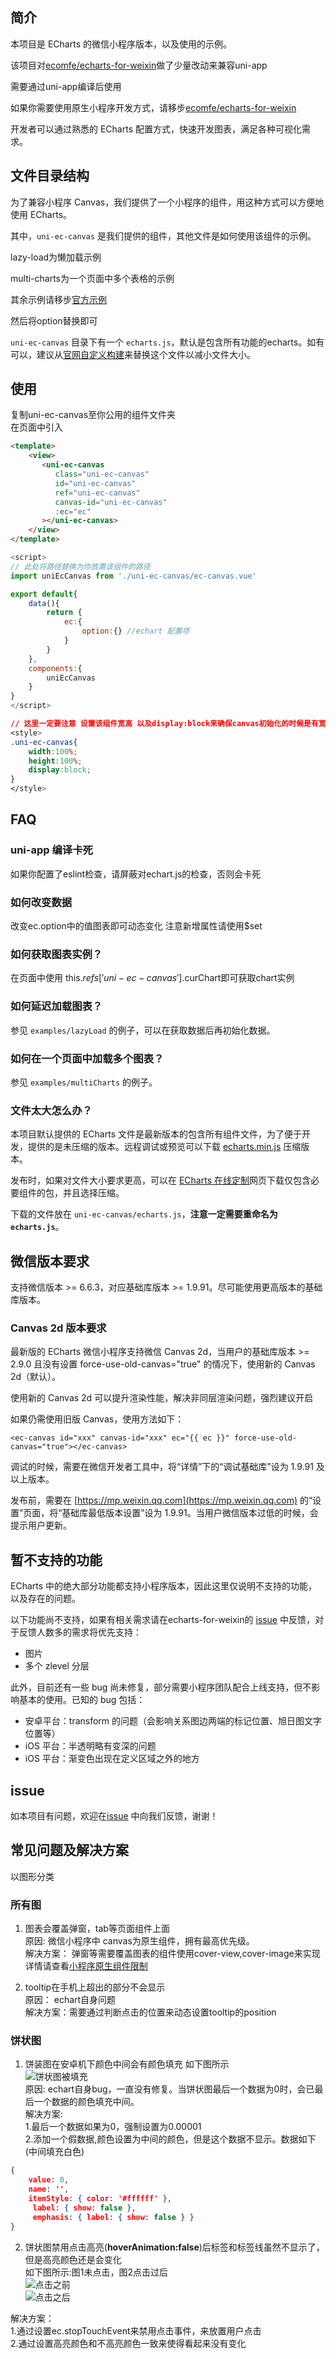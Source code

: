 ## 简介  
本项目是 ECharts 的微信小程序版本，以及使用的示例。  
  
该项目对[ecomfe/echarts-for-weixin](https://github.com/ecomfe/echarts-for-weixin)做了少量改动来兼容uni-app     
  
需要通过uni-app编译后使用     
  
如果你需要使用原生小程序开发方式，请移步[ecomfe/echarts-for-weixin](https://github.com/ecomfe/echarts-for-weixin)    
  
开发者可以通过熟悉的 ECharts 配置方式，快速开发图表，满足各种可视化需求。    

## 文件目录结构  

为了兼容小程序 Canvas，我们提供了一个小程序的组件，用这种方式可以方便地使用 ECharts。

其中，`uni-ec-canvas` 是我们提供的组件，其他文件是如何使用该组件的示例。  

lazy-load为懒加载示例    

multi-charts为一个页面中多个表格的示例    

其余示例请移步[官方示例](https://www.echartsjs.com/examples/zh/index.html)   

然后将option替换即可  

`uni-ec-canvas` 目录下有一个 `echarts.js`，默认是包含所有功能的echarts。如有可以，建议从[官网自定义构建](http://echarts.baidu.com/builder.html)来替换这个文件以减小文件大小。  

## 使用  
复制uni-ec-canvas至你公用的组件文件夹   
在页面中引入  

```html 
<template>
    <view>
       <uni-ec-canvas 
          class="uni-ec-canvas"
          id="uni-ec-canvas"
          ref="uni-ec-canvas"
          canvas-id="uni-ec-canvas"
          :ec="ec"
       ></uni-ec-canvas>
    </view>
</template>
```
```js 
<script>
// 此处将路径替换为你放置该组件的路径  
import uniEcCanvas from './uni-ec-canvas/ec-canvas.vue'  

export default{
    data(){
        return {
            ec:{
                option:{} //echart 配置项
            }
        }
    },
    components:{
        uniEcCanvas
    }
}
</script>
```
```css
// 这里一定要注意 设置该组件宽高 以及display:block来确保canvas初始化的时候是有宽高的
<style>
.uni-ec-canvas{
    width:100%;
    height:100%;
    display:block;
}
</style>
```

## FAQ
### uni-app 编译卡死  
如果你配置了eslint检查，请屏蔽对echart.js的检查，否则会卡死

### 如何改变数据  
改变ec.option中的值图表即可动态变化  注意新增属性请使用$set

### 如何获取图表实例？

在页面中使用 this.$refs['uni-ec-canvas'].$curChart即可获取chart实例

### 如何延迟加载图表？

参见 `examples/lazyLoad` 的例子，可以在获取数据后再初始化数据。

### 如何在一个页面中加载多个图表？

参见 `examples/multiCharts` 的例子。

### 文件太大怎么办？

本项目默认提供的 ECharts 文件是最新版本的包含所有组件文件，为了便于开发，提供的是未压缩的版本。远程调试或预览可以下载 [echarts.min.js](https://github.com/apache/incubator-echarts/blob/master/dist/echarts.min.js) 压缩版本。

发布时，如果对文件大小要求更高，可以在 [ECharts 在线定制](http://echarts.baidu.com/builder.html)网页下载仅包含必要组件的包，并且选择压缩。

下载的文件放在 `uni-ec-canvas/echarts.js`，**注意一定需要重命名为 `echarts.js`**。

## 微信版本要求
支持微信版本 >= 6.6.3，对应基础库版本 >= 1.9.91。尽可能使用更高版本的基础库版本。
### Canvas 2d 版本要求
最新版的 ECharts 微信小程序支持微信 Canvas 2d，当用户的基础库版本 >= 2.9.0 且没有设置 force-use-old-canvas="true" 的情况下，使用新的 Canvas 2d（默认）。

使用新的 Canvas 2d 可以提升渲染性能，解决非同层渲染问题，强烈建议开启

如果仍需使用旧版 Canvas，使用方法如下：
```
<ec-canvas id="xxx" canvas-id="xxx" ec="{{ ec }}" force-use-old-canvas="true"></ec-canvas>
```


调试的时候，需要在微信开发者工具中，将“详情”下的“调试基础库”设为 1.9.91 及以上版本。

发布前，需要在 [https://mp.weixin.qq.com](https://mp.weixin.qq.com) 的“设置”页面，将“基础库最低版本设置”设为 1.9.91。当用户微信版本过低的时候，会提示用户更新。

## 暂不支持的功能

ECharts 中的绝大部分功能都支持小程序版本，因此这里仅说明不支持的功能，以及存在的问题。

以下功能尚不支持，如果有相关需求请在echarts-for-weixin的 [issue](https://github.com/ecomfe/echarts-for-weixin/issues) 中反馈，对于反馈人数多的需求将优先支持：

- 图片
- 多个 zlevel 分层

此外，目前还有一些 bug 尚未修复，部分需要小程序团队配合上线支持，但不影响基本的使用。已知的 bug 包括：

- 安卓平台：transform 的问题（会影响关系图边两端的标记位置、旭日图文字位置等）
- iOS 平台：半透明略有变深的问题
- iOS 平台：渐变色出现在定义区域之外的地方

## issue 

如本项目有问题，欢迎在[issue](https://github.com/Zhuyi731/echarts-for-wx-uniapp/issues) 中向我们反馈，谢谢！

## 常见问题及解决方案
以图形分类

### 所有图  
1. 图表会覆盖弹窗，tab等页面组件上面  
原因: 微信小程序中 canvas为原生组件，拥有最高优先级。  
解决方案： 弹窗等需要覆盖图表的组件使用cover-view,cover-image来实现 详情请查看[小程序原生组件限制](https://developers.weixin.qq.com/miniprogram/dev/component/native-component.html#%E5%8E%9F%E7%94%9F%E7%BB%84%E4%BB%B6%E7%9A%84%E4%BD%BF%E7%94%A8%E9%99%90%E5%88%B6)  

2. tooltip在手机上超出的部分不会显示   
原因： echart自身问题  
解决方案：需要通过判断点击的位置来动态设置tooltip的position  


### 饼状图  
1. 饼装图在安卓机下颜色中间会有颜色填充 如下图所示  
![饼状图被填充](./docs/pie-center-filled.jpeg)   
原因: echart自身bug，一直没有修复。当饼状图最后一个数据为0时，会已最后一个数据的颜色填充中间。    
解决方案:  
1.最后一个数据如果为0，强制设置为0.00001   
2.添加一个假数据,颜色设置为中间的颜色，但是这个数据不显示。数据如下(中间填充白色)   
``` json
{ 
    value: 0, 
    name: '', 
    itemStyle: { color: '#ffffff' },
     label: { show: false }, 
     emphasis: { label: { show: false } } 
}
```

2. 饼状图禁用点击高亮(**hoverAnimation:false**)后标签和标签线虽然不显示了，但是高亮颜色还是会变化   
如下图所示:图1未点击，图2点击过后   
![点击之前](./docs/pie-not-click.jpeg)  
![点击之后](./docs/pie-clicked.jpeg) 

解决方案：  
1.通过设置ec.stopTouchEvent来禁用点击事件，来放置用户点击    
2.通过设置高亮颜色和不高亮颜色一致来使得看起来没有变化   

